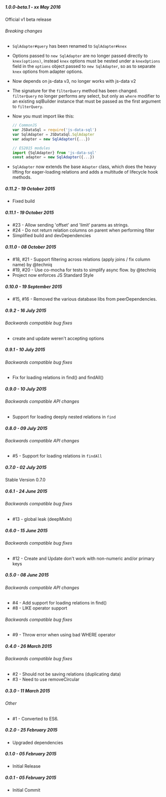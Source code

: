##### 1.0.0-beta.1 - xx May 2016

Official v1 beta release

###### Breaking changes

- `SqlAdapter#query` has been renamed to `SqlAdapter#knex`
- Options passed to `new SqlAdapter` are no longer passed directly to `knex(options)`, instead `knex` options must be nested under a `knexOptions` field in the `options` object passed to `new SqlAdapter`, so as to separate `knex` options from adapter options.
- Now depends on js-data v3, no longer works with js-data v2
- The signature for the `filterQuery` method has been changed. `filterQuery` no longer performs any select, but only as `where` modifier to an existing sqlBuilder instance that must be passed as the first argument to `filterQuery`.
- Now you must import like this:

    ```js
    // CommonJS
    var JSDataSql = require('js-data-sql')
    var SqlAdapter = JSDataSql.SqlAdapter
    var adapter = new SqlAdapter({...})
    ```

    ```js
    // ES2015 modules
    import {SqlAdapter} from 'js-data-sql'
    const adapter = new SqlAdapter({...})
    ```

- `SqlAdapter` now extends the base `Adapter` class, which does the heavy lifting for
eager-loading relations and adds a multitude of lifecycle hook methods.

##### 0.11.2 - 19 October 2015

- Fixed build

##### 0.11.1 - 19 October 2015

- #23 - Allow sending 'offset' and 'limit' params as strings.
- #24 - Do not return relation columns on parent when performing filter
- Simplified build and devDependencies

##### 0.11.0 - 08 October 2015

- #18, #21 - Support filtering across relations (apply joins / fix column name) by @techniq
- #19, #20 - Use co-mocha for tests to simplify async flow. by @techniq
- Project now enforces JS Standard Style

##### 0.10.0 - 19 September 2015

- #15, #16 - Removed the various database libs from peerDependencies.

##### 0.9.2 - 16 July 2015

###### Backwards compatible bug fixes
- create and update weren't accepting options

##### 0.9.1 - 10 July 2015

###### Backwards compatible bug fixes
- Fix for loading relations in find() and findAll()

##### 0.9.0 - 10 July 2015

###### Backwards compatible API changes
- Support for loading deeply nested relations in `find`

##### 0.8.0 - 09 July 2015

###### Backwards compatible API changes
- #5 - Support for loading relations in `findAll`

##### 0.7.0 - 02 July 2015

Stable Version 0.7.0

##### 0.6.1 - 24 June 2015

###### Backwards compatible bug fixes
- #13 - global leak (deepMixIn)

##### 0.6.0 - 15 June 2015

###### Backwards compatible bug fixes
- #12 - Create and Update don't work with non-numeric and/or primary keys

##### 0.5.0 - 08 June 2015

###### Backwards compatible API changes
- #4 - Add support for loading relations in find()
- #8 - LIKE operator support

###### Backwards compatible bug fixes
- #9 - Throw error when using bad WHERE operator

##### 0.4.0 - 26 March 2015

###### Backwards compatible bug fixes
- #2 - Should not be saving relations (duplicating data)
- #3 - Need to use removeCircular

##### 0.3.0 - 11 March 2015

###### Other
- #1 - Converted to ES6.

##### 0.2.0 - 25 February 2015

- Upgraded dependencies

##### 0.1.0 - 05 February 2015

- Initial Release

##### 0.0.1 - 05 February 2015

- Initial Commit
